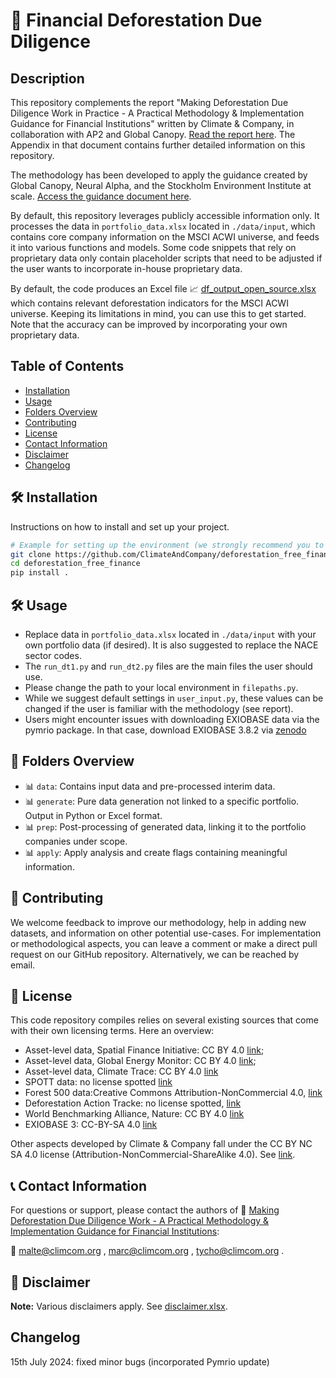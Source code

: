
# 🌳 Financial Deforestation Due Diligence

## Description

This repository complements the report "Making Deforestation Due Diligence Work in Practice - A Practical Methodology & Implementation Guidance for Financial Institutions" written by Climate & Company, in collaboration with AP2 and Global Canopy. [Read the report here](https://climateandcompany.org/publications/making-deforestation-due-diligence-work-in-practice). The Appendix in that document contains further detailed information on this repository.

The methodology has been developed to apply the guidance created by Global Canopy, Neural Alpha, and the Stockholm Environment Institute at scale. [Access the guidance document here](https://guidance.globalcanopy.org/further-guidance/due-diligence-towards-deforestation-free-finance/).

By default, this repository leverages publicly accessible information only. It processes the data in `portfolio_data.xlsx` located in `./data/input`, which contains core company information on the MSCI ACWI universe, and feeds it into various functions and models. Some code snippets that rely on proprietary data only contain placeholder scripts that need to be adjusted if the user wants to incorporate in-house proprietary data.

By default, the code produces an Excel file 📈  [df_output_open_source.xlsx](https://github.com/ClimateAndCompany/deforestation_free_finance/raw/main/data/output/df_output_open_source.xlsx) which contains relevant deforestation indicators for the MSCI ACWI universe. Keeping its limitations in mind, you can use this to get started. Note that the accuracy can be improved by incorporating your own proprietary data.


## Table of Contents

- [Installation](#-installation)
- [Usage](#-usage)
- [Folders Overview](#-folders-overview)
- [Contributing](#-contributing)
- [License](#-license)
- [Contact Information](#-contact-information)
- [Disclaimer](#-disclaimer)
- [Changelog](#-changelog)

## 🛠 Installation

Instructions on how to install and set up your project.

```bash
# Example for setting up the environment (we strongly recommend you to first create a dedicated venv)
git clone https://github.com/ClimateAndCompany/deforestation_free_finance.git
cd deforestation_free_finance
pip install . 
```

## 🛠 Usage

- Replace data in `portfolio_data.xlsx` located in `./data/input` with your own portfolio data (if desired). It is also suggested to replace the NACE sector codes.
- The `run_dt1.py` and `run_dt2.py` files are the main files the user should use.
- Please change the path to your local environment in `filepaths.py`.
- While we suggest default settings in `user_input.py`, these values can be changed if the user is familiar with the methodology (see report).
- Users might encounter issues with downloading EXIOBASE data via the pymrio package. In that case, download EXIOBASE 3.8.2 via [zenodo](https://zenodo.org/records/5589597)


## 📁 Folders Overview

- 📊 `data`: Contains input data and pre-processed interim data.
- 📊 `generate`: Pure data generation not linked to a specific portfolio. Output in Python or Excel format.
- 📊 `prep`: Post-processing of generated data, linking it to the portfolio companies under scope.
- 📊 `apply`: Apply analysis and create flags containing meaningful information.

## 🤝 Contributing

We welcome feedback to improve our methodology, help in adding new datasets, and information on other potential use-cases. For implementation or methodological aspects, you can leave a comment or make a direct pull request on our GitHub repository. Alternatively, we can be reached by email.

## 📝 License

This code repository compiles relies on several existing sources that come with their own licensing terms. Here an overview:
- Asset-level data, Spatial Finance Initiative: CC BY 4.0 [link](https://www.cgfi.ac.uk/spatial-finance-initiative/);
- Asset-level data, Global Energy Monitor: CC BY 4.0 [link](https://globalenergymonitor.org/projects/global-coal-plant-tracker/download-data/);
- Asset-level data, Climate Trace: CC BY 4.0 [link](https://climatetrace.org/data) 
- SPOTT data: no license spotted [link](https://www.spott.org/)
- Forest 500 data:Creative Commons Attribution-NonCommercial 4.0, [link](https://forest500.org/terms-and-conditions/)
- Deforestation Action Tracke: no license spotted, [link](https://globalcanopy.org/what-we-do/corporate-performance/deforestation-action-tracker/)
- World Benchmarking Alliance, Nature: CC BY 4.0 [link](https://www.worldbenchmarkingalliance.org/nature-benchmark/) 
- EXIOBASE 3: CC-BY-SA 4.0 [link](https://www.exiobase.eu/index.php/terms-of-use)

Other aspects developed by Climate & Company fall under the CC BY NC SA 4.0 license (Attribution-NonCommercial-ShareAlike 4.0). See [link](https://creativecommons.org/licenses/by-nc-sa/4.0/deed.en).

## 📞 Contact Information

For questions or support, please contact the authors of 📃 [Making Deforestation Due Diligence Work - A Practical Methodology & Implementation Guidance for Financial Institutions](https://climateandcompany.org/publications/making-deforestation-due-diligence-work-in-practice):

💌 malte@climcom.org , marc@climcom.org , tycho@climcom.org . 

## 🔄 Disclaimer

**Note:** Various disclaimers apply. See [disclaimer.xlsx](https://github.com/ClimateAndCompany/deforestation_free_finance/raw/main/data/input/disclaimer.xlsx).

## Changelog

15th July 2024: fixed minor bugs (incorporated Pymrio update)
